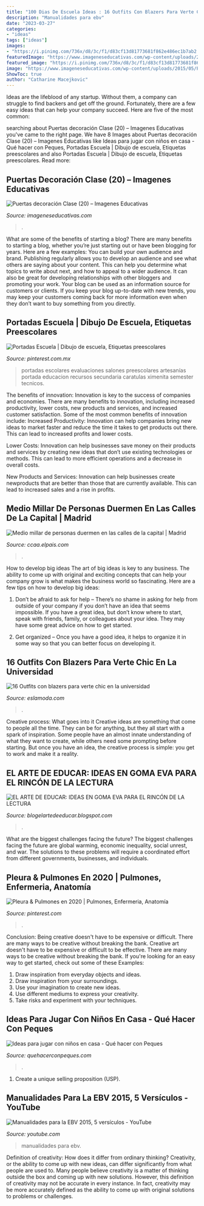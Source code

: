 ```yaml
---
title: "100 Dias De Escuela Ideas : 16 Outfits Con Blazers Para Verte Chic En La Universidad"
description: "Manualidades para ebv"
date: "2023-03-27"
categories:
- "ideas"
tags: ["ideas"]
images:
- "https://i.pinimg.com/736x/d8/3c/f1/d83cf13d81773681f862e486ec1b7ab2.jpg"
featuredImage: "https://www.imageneseducativas.com/wp-content/uploads/2015/05/Puertas-decoración-Clase-20.jpg"
featured_image: "https://i.pinimg.com/736x/d8/3c/f1/d83cf13d81773681f862e486ec1b7ab2.jpg"
image: "https://www.imageneseducativas.com/wp-content/uploads/2015/05/Puertas-decoración-Clase-20.jpg"
ShowToc: true
author: "Catharine Macejkovic"
---
```



Ideas are the lifeblood of any startup. Without them, a company can struggle to find backers and get off the ground. Fortunately, there are a few easy ideas that can help your company succeed. Here are five of the most common: 

	

		
searching about Puertas decoración Clase (20) – Imagenes Educativas you've came to the right page. We have 8 Images about Puertas decoración Clase (20) – Imagenes Educativas like Ideas para jugar con niños en casa - Qué hacer con Peques, Portadas Escuela | Dibujo de escuela, Etiquetas preescolares and also Portadas Escuela | Dibujo de escuela, Etiquetas preescolares. Read more:
		
    
## Puertas Decoración Clase (20) – Imagenes Educativas

<img loading=lazy src="https://www.imageneseducativas.com/wp-content/uploads/2015/05/Puertas-decoración-Clase-20.jpg" onerror="this.onerror=null;this.src='https://tse4.mm.bing.net/th?id=OIP.ECHKxiQmNGetdE01NJBU4wHaJ3&amp;pid=15.1';" alt="Puertas decoración Clase (20) – Imagenes Educativas">

_Source: imageneseducativas.com_

>. 

	

What are some of the benefits of starting a blog?
There are many benefits to starting a blog, whether you’re just starting out or have been blogging for years. Here are a few examples: 
You can build your own audience and brand. 
Publishing regularly allows you to develop an audience and see what others are saying about your content. This can help you determine what topics to write about next, and how to appeal to a wider audience. 
It can also be great for developing relationships with other bloggers and promoting your work. 
Your blog can be used as an information source for customers or clients. If you keep your blog up-to-date with new trends, you may keep your customers coming back for more information even when they don’t want to buy something from you directly.

    
## Portadas Escuela | Dibujo De Escuela, Etiquetas Preescolares

<img loading=lazy src="https://i.pinimg.com/736x/48/be/b2/48beb28cd28653f574c5e36c97ccbc75.jpg" onerror="this.onerror=null;this.src='https://tse2.mm.bing.net/th?id=OIP.uwgODc1gbtwg_ZiKUMsgRwHaJ3&amp;pid=15.1';" alt="Portadas Escuela | Dibujo de escuela, Etiquetas preescolares">

_Source: pinterest.com.mx_

>portadas escolares evaluaciones salones preescolares artesanías portada educacion recursos secundaria caratulas ximenita semester tecnicos. 

	

The benefits of innovation:
Innovation is key to the success of companies and economies. There are many benefits to innovation, including increased productivity, lower costs, new products and services, and increased customer satisfaction. Some of the most common benefits of innovation include: 
Increased Productivity: Innovation can help companies bring new ideas to market faster and reduce the time it takes to get products out there. This can lead to increased profits and lower costs. 

Lower Costs: Innovation can help businesses save money on their products and services by creating new ideas that don’t use existing technologies or methods. This can lead to more efficient operations and a decrease in overall costs. 

New Products and Services: Innovation can help businesses create newproducts that are better than those that are currently available. This can lead to increased sales and a rise in profits.

    
## Medio Millar De Personas Duermen En Las Calles De La Capital | Madrid

<img loading=lazy src="https://ep00.epimg.net/ccaa/imagenes/2012/04/01/madrid/1333309209_222861_1333311379_noticia_normal.jpg" onerror="this.onerror=null;this.src='https://tse4.mm.bing.net/th?id=OIP.9R2qdOJ8NeYsnU-hzoYVNwHaFK&amp;pid=15.1';" alt="Medio millar de personas duermen en las calles de la capital | Madrid">

_Source: ccaa.elpais.com_

>. 

	

How to develop big ideas
The art of big ideas is key to any business. The ability to come up with original and exciting concepts that can help your company grow is what makes the business world so fascinating. Here are a few tips on how to develop big ideas:
1. Don’t be afraid to ask for help – There’s no shame in asking for help from outside of your company if you don’t have an idea that seems impossible. If you have a great idea, but don’t know where to start, speak with friends, family, or colleagues about your idea. They may have some great advice on how to get started.

2. Get organized – Once you have a good idea, it helps to organize it in some way so that you can better focus on developing it.

    
## 16 Outfits Con Blazers Para Verte Chic En La Universidad

<img loading=lazy src="https://eslamoda.com/wp-content/uploads/sites/2/2017/03/outfit-blazer-white.jpg" onerror="this.onerror=null;this.src='https://tse1.mm.bing.net/th?id=OIP.49PKqPrK4KAp4nZVKwWbgAHaLO&amp;pid=15.1';" alt="16 Outfits con blazers para verte chic en la universidad">

_Source: eslamoda.com_

>. 

	

Creative process: What goes into it
Creative ideas are something that come to people all the time. They can be for anything, but they all start with a spark of inspiration. Some people have an almost innate understanding of what they want to create, while others need some prompting before starting. But once you have an idea, the creative process is simple: you get to work and make it a reality.

    
## EL ARTE DE EDUCAR: IDEAS EN GOMA EVA PARA EL RINCÓN DE LA LECTURA

<img loading=lazy src="http://4.bp.blogspot.com/-HqCJ_TTQH8c/Ugjx2wbolVI/AAAAAAAABZA/ksoTqV3pH2c/s1600/OgAAAEimJ2xFkqeWWj4aq19Huh8lxTA5ML4Zok6B7TlNpOLW5IV7FWjAzJT8VKZXKja7YAdj_1ZwXe92MKU2660QqUsAm1T1UHjMTqh2rFqUmxbiUd6JL25if_1l.jpg" onerror="this.onerror=null;this.src='https://tse4.mm.bing.net/th?id=OIP.ubVNbgEGlNK8tv3VwhROsQHaJ4&amp;pid=15.1';" alt="EL ARTE DE EDUCAR: IDEAS EN GOMA EVA PARA EL RINCÓN DE LA LECTURA">

_Source: blogelartedeeducar.blogspot.com_

>. 

	

What are the biggest challenges facing the future?
The biggest challenges facing the future are global warming, economic inequality, social unrest, and war. The solutions to these problems will require a coordinated effort from different governments, businesses, and individuals.

    
## Pleura &amp; Pulmones En 2020 | Pulmones, Enfermeria, Anatomía

<img loading=lazy src="https://i.pinimg.com/736x/d8/3c/f1/d83cf13d81773681f862e486ec1b7ab2.jpg" onerror="this.onerror=null;this.src='https://tse4.mm.bing.net/th?id=OIP.bpN0xfh_Yetg1MDGItPCSQHaFj&amp;pid=15.1';" alt="Pleura &amp; Pulmones en 2020 | Pulmones, Enfermeria, Anatomía">

_Source: pinterest.com_

>. 

	

Conclusion: Being creative doesn't have to be expensive or difficult. There are many ways to be creative without breaking the bank.
Creative art doesn't have to be expensive or difficult to be effective. There are many ways to be creative without breaking the bank. If you're looking for an easy way to get started, check out some of these Examples: 
1. Draw inspiration from everyday objects and ideas.
2. Draw inspiration from your surroundings.
3. Use your imagination to create new ideas. 
4. Use different mediums to express your creativity.
5. Take risks and experiment with your techniques.

    
## Ideas Para Jugar Con Niños En Casa - Qué Hacer Con Peques

<img loading=lazy src="https://www.quehacerconpeques.com/wp-content/uploads/2020/03/juegos-actividades-ninos-cuarentena.jpg" onerror="this.onerror=null;this.src='https://tse4.mm.bing.net/th?id=OIP.mgvHPlWT3DszujGMluzs-wHaEV&amp;pid=15.1';" alt="Ideas para jugar con niños en casa - Qué hacer con Peques">

_Source: quehacerconpeques.com_

>. 

	

1. Create a unique selling proposition (USP).

    
## Manualidades Para La EBV 2015, 5 Versículos - YouTube

<img loading=lazy src="https://i.ytimg.com/vi/vcMTAPr5KRc/hqdefault.jpg" onerror="this.onerror=null;this.src='https://tse4.mm.bing.net/th?id=OIP.aCJ5SSM8a4cSosKUTKzOrQHaFj&amp;pid=15.1';" alt="Manualidades para la EBV 2015, 5 versículos - YouTube">

_Source: youtube.com_

>manualidades para ebv. 

	

Definition of creativity: How does it differ from ordinary thinking?
Creativity, or the ability to come up with new ideas, can differ significantly from what people are used to. Many people believe creativity is a matter of thinking outside the box and coming up with new solutions. However, this definition of creativity may not be accurate in every instance. In fact, creativity may be more accurately defined as the ability to come up with original solutions to problems or challenges.

